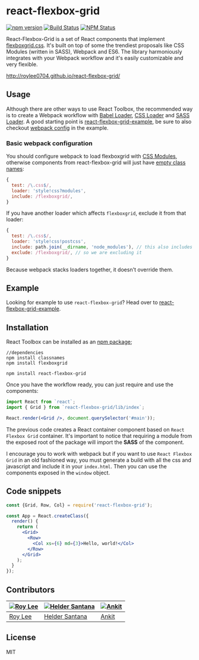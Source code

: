 # react-flexbox-grid
[![npm version](https://badge.fury.io/js/react-flexbox-grid.svg)](https://badge.fury.io/js/react-flexbox-grid)
[![Build Status](https://travis-ci.org/roylee0704/react-flexbox-grid.svg)](https://travis-ci.org/roylee0704/react-flexbox-grid)
[![NPM Status](http://img.shields.io/npm/dm/react-flexbox-grid.svg?style=flat-square)](https://www.npmjs.org/package/react-flexbox-grid)


React-Flexbox-Grid is a set of React components that implement [flexboxgrid.css](https://goo.gl/imrHBZ). It's built on top of some the trendiest proposals like CSS Modules (written in SASS), Webpack and ES6. The library harmoniously integrates with your Webpack workflow and it's easily customizable and very flexible.


http://roylee0704.github.io/react-flexbox-grid/


Usage
-----

Although there are other ways to use React Toolbox, the recommended way is to create a Webpack workflow with [Babel Loader](https://github.com/babel/babel-loader), [CSS Loader](https://github.com/webpack/css-loader) and [SASS Loader](https://github.com/jtangelder/sass-loader). A good starting point is [react-flexbox-grid-example](https://github.com/roylee0704/react-flexbox-grid-example), be sure to also checkout [webpack config](https://github.com/roylee0704/react-flexbox-grid-example/blob/master/webpack.config.js) in the example.



### Basic webpack configuration

You should configure webpack to load flexboxgrid with [CSS Modules](https://github.com/webpack/css-loader#css-modules), otherwise components from react-flexbox-grid will just have [empty class names](https://github.com/roylee0704/react-flexbox-grid/issues/21):

```js
{
  test: /\.css$/,
  loader: 'style!css?modules',
  include: /flexboxgrid/,
}
```

If you have another loader which affects `flexboxgrid`, exclude it from that loader:

```js
{
  test: /\.css$/,
  loader: 'style!css!postcss',
  include: path.join(__dirname, 'node_modules'), // this also includes flexboxgrid
  exclude: /flexboxgrid/, // so we are excluding it
}
```

Because webpack stacks loaders together, it doesn't override them.

Example
-------
Looking for example to use `react-flexbox-grid`? Head over to [react-flexbox-grid-example](https://github.com/roylee0704/react-flexbox-grid-example).


Installation
------------

React Toolbox can be installed as an [npm package](https://www.npmjs.com/package/react-flexbox-grid);

```
//dependencies
npm install classnames 
npm install flexboxgrid

npm install react-flexbox-grid
```


Once you have the workflow ready, you can just require and use the components:

```jsx
import React from `react`;
import { Grid } from `react-flexbox-grid/lib/index`;

React.render(<Grid />, document.querySelector('#main'));
```

The previous code creates a React container component based on `React Flexbox Grid` container. It's important to notice that requiring a module from the exposed root of the package will import the **SASS** of the component.


I encourage you to work with webpack but if you want to use `React Flexbox Grid` in an old fashioned way, you must generate a build with all the css and javascript and include it in your `index.html`. Then you can use the components exposed in the `window` object.


Code snippets
------------
```jsx
const {Grid, Row, Col} = require('react-flexbox-grid');

const App = React.createClass({
  render() {
    return (
      <Grid>
        <Row>
          <Col xs={6} md={3}>Hello, world!</Col>
        </Row>
      </Grid>
    );
  }
});
```
Contributors
-----------
[![Roy Lee](https://avatars0.githubusercontent.com/u/3850661?v=3&s=144)](https://github.com/roylee0704/) | [![Helder Santana](https://avatars1.githubusercontent.com/u/134727?v=3&s=144)](https://github.com/heldr/) | [![Ankit](https://avatars0.githubusercontent.com/u/1939352?v=3&s=144)](https://github.com/ankitduseja/)
---|---|---
[Roy Lee](https://github.com/roylee0704) | [Helder Santana](https://github.com/heldr/) | [Ankit](https://github.com/ankitduseja/)

License
-------
MIT
